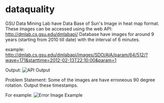 # dataquality
GSU Data Mining Lab have Data Base of Sun's Image in heat map format. These images can be accessed using the web API:
http://dmlab.cs.gsu.edu/dmlabapi/
Database have images for around 9 years (starting from 2010 till date) with the interval of 6 minutes.

example:
http://dmlab.cs.gsu.edu/dmlabapi/images/SDO/AIA/param/64/512/?wave=171&starttime=2012-02-13T22:10:00&param=1

Output:
![API Output](https://github.com/SONAMDAWANI/dataquality/blob/master/GitImages/APIExample.jpeg)

Problem Statement:
Some of the images are have erroneous 90 degree rotation. Output these timestamps.

For example:
![Error Image Example](https://github.com/SONAMDAWANI/dataquality/blob/master/GitImages/APIExample.jpeg)
